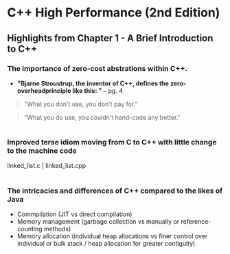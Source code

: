 # C++ High Performance (2nd Edition)

## Highlights from Chapter 1 - A Brief Introduction to C++

### The importance of zero-cost abstrations within C++.
* **"Bjarne Stroustrup, the inventor of C++, defines the zero-overheadprinciple like this: "** – pg. 4
> "What you don't use, you don't pay for."

>"What you do use, you couldn't hand-code any better."
#
### Improved terse idiom moving from C to C++ with little change to the machine code

linked_list.c | linked_list.cpp
#
### The intricacies and differences of C++ compared to the likes of Java
* Commpilation (JIT vs direct compilation)
* Memory management (garbage collection vs manually or reference-counting methods)
* Memory allocation (individual heap allocations vs finer control over individual or bulk stack / heap allocation for greater contiguity)
